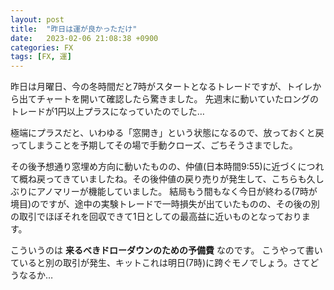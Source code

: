```yaml
---
layout: post
title:  "昨日は運が良かっただけ"
date:   2023-02-06 21:08:38 +0900
categories: FX
tags: [FX, 運]
---
```

昨日は月曜日、今の冬時間だと7時がスタートとなるトレードですが、トイレから出てチャートを開いて確認したら驚きました。
先週末に動いていたロングのトレードが1円以上プラスになっていたのでした…

極端にプラスだと、いわゆる「窓開き」という状態になるので、放っておくと戻ってしまうことを予期してその場で手動クローズ、ごちそうさまでした。

その後予想通り窓埋め方向に動いたものの、仲値(日本時間9:55)に近づくにつれて概ね戻ってきていましたね。その後仲値の戻り売りが発生して、こちらも久しぶりにアノマリーが機能していました。
結局もう間もなく今日が終わる(7時が境目)のですが、途中の実験トレードで一時損失が出ていたものの、その後の別の取引でほぼそれを回収できて1日としての最高益に近いものとなっております。

こういうのは **来るべきドローダウンのための予備費** なのです。
こうやって書いていると別の取引が発生、キットこれは明日(7時)に跨ぐモノでしょう。さてどうなるか…
